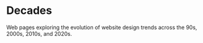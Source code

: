 # Decades

Web pages exploring the evolution of website design trends across the 90s, 2000s, 2010s, and 2020s.

